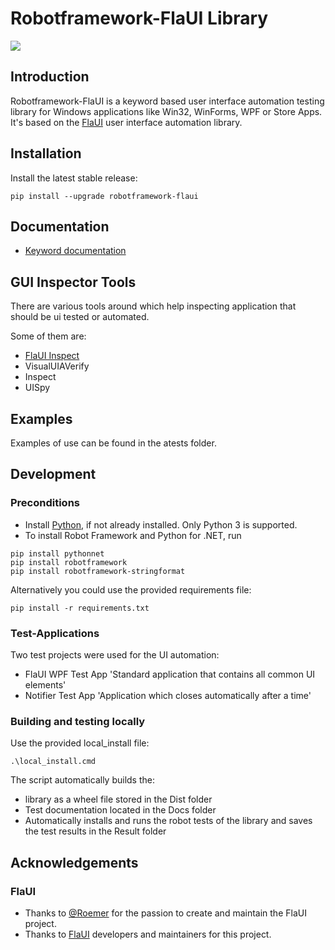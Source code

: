 # Robotframework-FlaUI Library

[<img src="https://img.shields.io/appveyor/tests/GDATACyberDefenseAG/robotframework-flaui">](https://ci.appveyor.com/project/GDATACyberDefenseAG/robotframework-flaui/build/tests)

## Introduction

Robotframework-FlaUI is a keyword based user interface automation testing library for Windows applications like Win32, WinForms, WPF or Store Apps.
It's based on the [FlaUI](https://github.com/FlaUI/FlaUI) user interface automation library.

## Installation

Install the latest stable release:

```
pip install --upgrade robotframework-flaui
```

## Documentation

*  [Keyword documentation](https://gdatasoftwareag.github.io/robotframework-flaui)

## GUI Inspector Tools

There are various tools around which help inspecting application that should be ui tested or automated. 

Some of them are:
* [FlaUI Inspect](https://github.com/FlaUI/FlaUInspect)
* VisualUIAVerify
* Inspect
* UISpy

## Examples

Examples of use can be found in the atests folder.

## Development

### Preconditions

* Install [Python](https://www.python.org/downloads/), if not already installed. Only Python 3 is supported.
* To install Robot Framework and Python for .NET, run
```
pip install pythonnet
pip install robotframework
pip install robotframework-stringformat
```

Alternatively you could use the provided requirements file:
```
pip install -r requirements.txt
```

### Test-Applications

Two test projects were used for the UI automation:

* FlaUI WPF Test App 'Standard application that contains all common UI elements'
* Notifier Test App 'Application which closes automatically after a time'

### Building and testing locally

Use the provided local_install file:

```
.\local_install.cmd
```

The script automatically builds the:
  * library as a wheel file stored in the Dist folder
  * Test documentation located in the Docs folder
  * Automatically installs and runs the robot tests of the library and saves the test results in the Result folder

## Acknowledgements

### FlaUI

* Thanks to [@Roemer](https://github.com/Roemer) for the passion to create and maintain the FlaUI project.
* Thanks to [FlaUI](https://github.com/FlaUI/FlaUI) developers and maintainers for this project.
